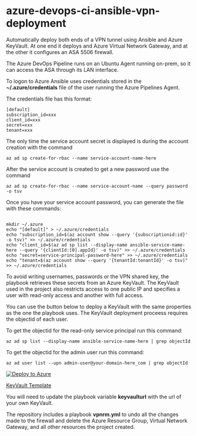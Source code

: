 # azure-devops-ci-ansible-vpn-deployment
Automatically deploy both ends of a VPN tunnel using Ansible and Azure KeyVault.  At one end it deploys and Azure Virtual Network Gateway, and at the other it configures an ASA 5506 firewall.

The Azure DevOps Pipeline runs on an Ubuntu Agent running on-prem, so it can access the ASA through its LAN interface. 

To logon to Azure Ansible uses credentials stored in the __~/.azure/credentials__ file of the user running the Azure Pipelines Agent.

The credentials file has this format:

```Text
[default]
subscription_id=xxx
client_id=xxx
secret=xxx
tenant=xxx
```

The only time the service account secret is displayed is during the account creation with the command

`az ad sp create-for-rbac --name service-account-name-here`

After the service account is created to get a new password use the command

`az ad sp create-for-rbac --name service-account-name --query password -o tsv`

Once you have your service account password, you can generate the file with these commands:

```Shell

mkdir ~/.azure
echo "[default]" > ~/.azure/credentials
echo "subscription_id=$(az account show --query '{subscriptionid:id}' -o tsv)" >> ~/.azure/credentials
echo "client_id=$(az ad sp list --display-name ansible-service-name-here --query '{clientId:[0].appId}' -o tsv)" >> ~/.azure/credentials
echo "secret=service-principal-password-here" >> ~/.azure/credentials
echo "tenant=$(az account show --query '{tenantId:tenantId}' -o tsv)" >> ~/.azure/credentials

```

To avoid writing usernames, passwords or the VPN shared key, the playbook retrieves these secrets from an Azure KeyVault.  The KeyVault used in the project also restricts access to one public IP and specifies a user with read-only access and another with full access. 

You can use the button below to deploy a KeyVault with the same properties as the one the playbook uses.  The KeyVault deployment proceess requires the objectid of each user.

To get the objectid for the read-only service principal run this command:

`az ad sp list --display-name ansible-service-name-here | grep objectId`

To get the objectid for the admin user run this command:

`az ad user list --upn admin-user@your-domain-here_com | grep objectId`


[![Deploy to Azure](https://aka.ms/deploytoazurebutton)](https://portal.azure.com/#create/Microsoft.Template/uri/https%3A%2F%2Fraw.githubusercontent.com%2FBetter-Computing-Consulting%2Fazure-devops-ci-ansible-vpn-deployment%2Fmaster%2FKeyVault.json)

[KeyVault Template](KeyVault.json)

You will need to update the playbook variable __keyvaulturl__ with the url of your own KeyVault.

The repository includes a playbook __vpnrm.yml__ to undo all the changes made to the firewall and delete the Azure Resource Group, Virtual Network Gateway, and all other resources the project created.

